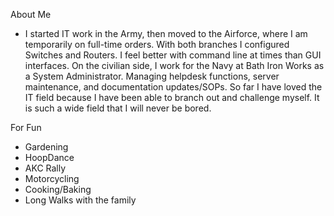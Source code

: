 
About Me

- I started IT work in the Army, then moved to the Airforce, where I am temporarily on full-time orders. With both branches I configured Switches and Routers. I feel better with command line at times than GUI interfaces. On the civilian side, I work for the Navy at Bath Iron Works as a System Administrator. Managing helpdesk functions, server maintenance, and documentation updates/SOPs. So far I have loved the IT field because I have been able to branch out and challenge myself. It is such a wide field that I will never be bored.

For Fun 
- Gardening 
- HoopDance 
- AKC Rally 
- Motorcycling 
- Cooking/Baking 
- Long Walks with the family